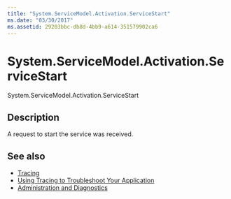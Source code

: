 ```yaml
---
title: "System.ServiceModel.Activation.ServiceStart"
ms.date: "03/30/2017"
ms.assetid: 29203bbc-db8d-4bb9-a614-351579902ca6
---
```

# System.ServiceModel.Activation.ServiceStart
System.ServiceModel.Activation.ServiceStart  
  
## Description  
 A request to start the service was received.  
  
## See also

- [Tracing](../../../../../docs/framework/wcf/diagnostics/tracing/index.md)
- [Using Tracing to Troubleshoot Your Application](../../../../../docs/framework/wcf/diagnostics/tracing/using-tracing-to-troubleshoot-your-application.md)
- [Administration and Diagnostics](../../../../../docs/framework/wcf/diagnostics/index.md)

